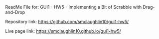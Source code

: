 ReadMe File for: GUI1 - HW5 - Implementing a Bit of Scrabble with Drag-and-Drop

Repository link: https://github.com/smclaughlin10/gui1-hw5/

Live page link: https://smclaughlin10.github.io/gui1-hw5/




